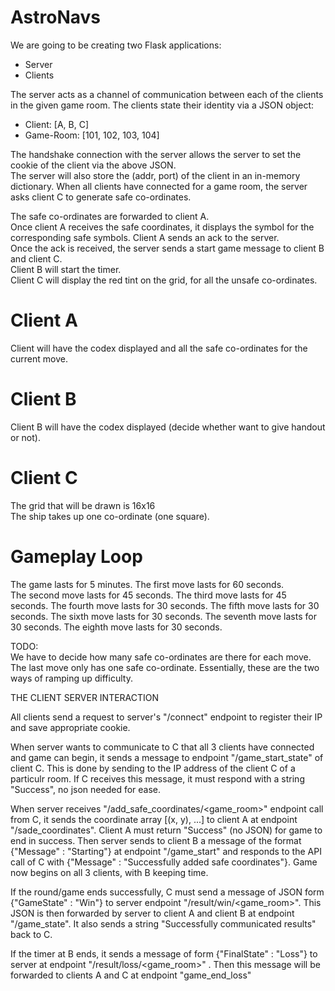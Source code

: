 # AstroNavs

We are going to be creating two Flask applications:
  - Server
  - Clients

The server acts as a channel of communication between each of the clients in the given game room. The clients state their identity via a JSON object:
  - Client: [A, B, C]
  - Game-Room: [101, 102, 103, 104]

The handshake connection with the server allows the server to set the cookie of the client via the above JSON.  
The server will also store the (addr, port) of the client in an in-memory dictionary.
When all clients have connected for a game room, the server asks client C to generate safe co-ordinates.  

The safe co-ordinates are forwarded to client A.  
Once client A receives the safe coordinates, it displays the symbol for the corresponding safe symbols. Client A sends an ack to the server.  
Once the ack is received, the server sends a start game message to client B and client C.  
Client B will start the timer.  
Client C will display the red tint on the grid, for all the unsafe co-ordinates.

# Client A
Client will have the codex displayed and all the safe co-ordinates for the current move.

# Client B
Client B will have the codex displayed (decide whether want to give handout or not).

# Client C
The grid that will be drawn is 16x16  
The ship takes up one co-ordinate (one square).

# Gameplay Loop
The game lasts for 5 minutes.
The first move lasts for 60 seconds.  
The second move lasts for 45 seconds.
The third move lasts for 45 seconds.
The fourth move lasts for 30 seconds.
The fifth move lasts for 30 seconds.
The sixth move lasts for 30 seconds.
The seventh move lasts for 30 seconds.
The eighth move lasts for 30 seconds.

TODO:  
We have to decide how many safe co-ordinates are there for each move.
The last move only has one safe co-ordinate. Essentially, these are the two ways of ramping up difficulty.

THE CLIENT SERVER INTERACTION

All clients send a request to server's "/connect" endpoint to register their IP and save appropriate cookie.

When server wants to communicate to C that all 3 clients have connected and game can begin, it sends a message to endpoint "/game_start_state" of client C. This is done by sending to the IP address of the client C of a particulr room. If C receives this message, it must respond with a string "Success", no json needed for ease.

When server receives "/add_safe_coordinates/<game_room>" endpoint call from C, it sends the coordinate array [(x, y), ...] to client A at endpoint "/sade_coordinates". Client A must return "Success" (no JSON) for game to end in success. Then server sends to client B a message of the format {"Message" : "Starting"} at endpoint "/game_start" and responds to the API call of C with {"Message" : "Successfully added safe coordinates"}. Game now begins on all 3 clients, with B keeping time.

If the round/game ends successfully, C must send a message of JSON form {"GameState" : "Win"} to server endpoint "/result/win/<game_room>". This JSON is then forwarded by server to client A and client B at endpoint "/game_state". It also sends a string "Successfully communicated results" back to C.

If the timer at B ends, it sends a message of form {"FinalState" : "Loss"} to server at endpoint "/result/loss/<game_room>" . Then this message will be forwarded to clients A and C at endpoint "game_end_loss"








